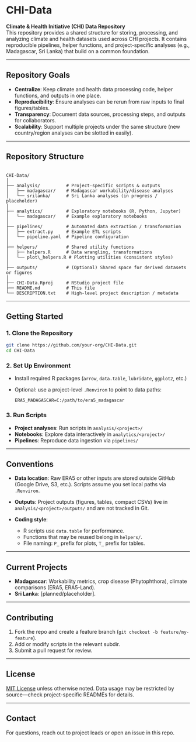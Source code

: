 # CHI-Data

**Climate & Health Initiative (CHI) Data Repository**  
This repository provides a shared structure for storing, processing, and analyzing climate and health datasets used across CHI projects. It contains reproducible pipelines, helper functions, and project-specific analyses (e.g., Madagascar, Sri Lanka) that build on a common foundation.

---

## Repository Goals
- **Centralize**: Keep climate and health data processing code, helper functions, and outputs in one place.
- **Reproducibility**: Ensure analyses can be rerun from raw inputs to final figures/tables.
- **Transparency**: Document data sources, processing steps, and outputs for collaborators.
- **Scalability**: Support multiple projects under the same structure (new country/region analyses can be slotted in easily).

---

## Repository Structure

```

CHI-Data/
│
├── analysis/          # Project-specific scripts & outputs
│   ├── madagascar/    # Madagascar workability/disease analyses
│   └── srilanka/      # Sri Lanka analyses (in progress / placeholder)
│
├── analytics/         # Exploratory notebooks (R, Python, Jupyter)
│   └── madagascar/    # Example exploratory notebooks
│
├── pipelines/         # Automated data extraction / transformation
│   ├── extract.py     # Example ETL scripts
│   └── pipeline.yaml  # Pipeline configuration
│
├── helpers/           # Shared utility functions
│   ├── helpers.R      # Data wrangling, transformations
│   └── plot\_helpers.R # Plotting utilities (consistent styles)
│
├── outputs/           # (Optional) Shared space for derived datasets or figures
│
├── CHI-Data.Rproj     # RStudio project file
├── README.md          # This file
└── DESCRIPTION.txt    # High-level project description / metadata

````

---

## Getting Started

### 1. Clone the Repository
```bash
git clone https://github.com/your-org/CHI-Data.git
cd CHI-Data
````

### 2. Set Up Environment

* Install required R packages (`arrow`, `data.table`, `lubridate`, `ggplot2`, etc.)
* Optional: use a project-level `.Renviron` to point to data paths:

  ```
  ERA5_MADAGASCAR=C:/path/to/era5_madagascar
  ```

### 3. Run Scripts

* **Project analyses**: Run scripts in `analysis/<project>/`
* **Notebooks**: Explore data interactively in `analytics/<project>/`
* **Pipelines**: Reproduce data ingestion via `pipelines/`

---

## Conventions

* **Data location**: Raw ERA5 or other inputs are stored outside GitHub (Google Drive, S3, etc.). Scripts assume you set local paths via `.Renviron`.
* **Outputs**: Project outputs (figures, tables, compact CSVs) live in `analysis/<project>/outputs/` and are not tracked in Git.
* **Coding style**:

  * R scripts use `data.table` for performance.
  * Functions that may be reused belong in `helpers/`.
  * File naming: `P_` prefix for plots, `T_` prefix for tables.

---

## Current Projects

* **Madagascar**: Workability metrics, crop disease (Phytophthora), climate comparisons (ERA5, ERA5-Land).
* **Sri Lanka**: \[planned/placeholder].

---

## Contributing

1. Fork the repo and create a feature branch (`git checkout -b feature/my-feature`).
2. Add or modify scripts in the relevant subdir.
3. Submit a pull request for review.

---

## License

[MIT License](LICENSE) unless otherwise noted.
Data usage may be restricted by source—check project-specific READMEs for details.

---

## Contact

For questions, reach out to project leads or open an issue in this repo.
